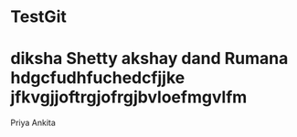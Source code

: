# TestGit

diksha Shetty
akshay dand
Rumana
hdgcfudhfuchedcfjjke
jfkvgjjoftrgjofrgjbvloefmgvlfm
=======
Priya
Ankita

